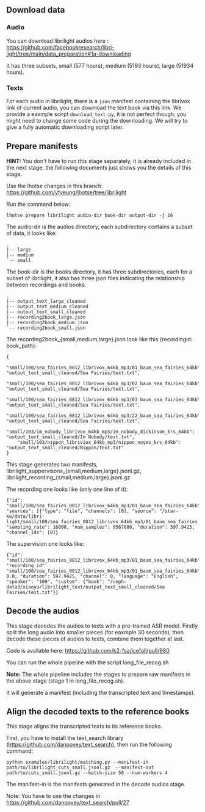 ## Download data

### Audio

You can download librilight audios here : https://github.com/facebookresearch/libri-light/tree/main/data_preparation#1a-downloading

It has three subsets, small (577 hours), medium (5193 hours), large (51934 hours).


### Texts

For each audio in librilight, there is a `json` manifest containing the librivox link
of current audio, you can download the text book via this link. We provide a eaxmple
scirpt `download_text.py`, it is not perfect though, you might need to change some
code during the downloading. We will try to give a fully automatic downloading script
later.


## Prepare manifests

**HINT:** You don't have to run this stage separately, it is already included in the next stage, the following documents just shows you
the details of this stage.

Use the lhotse changes in this branch: https://github.com/yfyeung/lhotse/tree/librilight

Run the command below:

```
lhotse prepare librilight audio-dir book-dir output-dir -j 16
```

The audio-dir is the audios directory, each subdirectory contains a subset of data, it looks like:
```
.
|-- large
|-- medium
`-- small
```

The book-dir is the books directory, it has three subdirectories, each for a subset of librilight, it also
has three json files indicating the relationship between recordings and books.

```
.
|-- output_text_large_cleaned
|-- output_text_medium_cleaned
|-- output_text_small_cleaned
|-- recording2book_large.json
|-- recording2book_medium.json
`-- recording2book_small.json
```

The recording2book_{small,medium,large}.json look like this {recordingid: book_path}:

```
{
    "small/100/sea_fairies_0812_librivox_64kb_mp3/01_baum_sea_fairies_64kb": "output_text_small_cleaned/Sea Fairies/text.txt",
    "small/100/sea_fairies_0812_librivox_64kb_mp3/02_baum_sea_fairies_64kb": "output_text_small_cleaned/Sea Fairies/text.txt",
    "small/100/sea_fairies_0812_librivox_64kb_mp3/03_baum_sea_fairies_64kb": "output_text_small_cleaned/Sea Fairies/text.txt",
    "small/100/sea_fairies_0812_librivox_64kb_mp3/22_baum_sea_fairies_64kb": "output_text_small_cleaned/Sea Fairies/text.txt",
    "small/103/im_nobody_librivox_64kb_mp3/im_nobody_dickinson_krs_64kb": "output_text_small_cleaned/Im Nobody/text.txt",
    "small/103/nippon_libriviox_64kb_mp3/nippon_noyes_krs_64kb": "output_text_small_cleaned/Nippon/text.txt"
}
```

This stage generates two manifests, librilight_suppervisons_{small,medium,large}.jsonl.gz, librilight_recording_{small,medium,large}.jsonl.gz


The recording one looks like (only one line of it):

```
{"id": "small/100/sea_fairies_0812_librivox_64kb_mp3/01_baum_sea_fairies_64kb", "sources": [{"type": "file", "channels": [0], "source": "/star-kw/data/libri-light/small/100/sea_fairies_0812_librivox_64kb_mp3/01_baum_sea_fairies_64kb.flac"}], "sampling_rate": 16000, "num_samples": 9567080, "duration": 597.9425, "channel_ids": [0]}
```

The supervision one looks like:
```
{"id": "small/100/sea_fairies_0812_librivox_64kb_mp3/01_baum_sea_fairies_64kb", "recording_id": "small/100/sea_fairies_0812_librivox_64kb_mp3/01_baum_sea_fairies_64kb","start": 0.0, "duration": 597.9425, "channel": 0, "language": "English", "speaker": "100", "custom": {"book": "/ceph-data3/xiaoyu/librilight_text/output_text_small_cleaned/Sea Fairies/text.txt"}}
```


## Decode the audios

This stage decodes the audios to texts with a pre-trained ASR model.
Firstly split the long audio into smaller pieces (for eaxmple 30 seconds), then decode these pieces of audios to texts, combine them together at last.

Code is available here: https://github.com/k2-fsa/icefall/pull/980

You can run the whole pipeline with the script long_file_recog.sh

**Note:** The whole pipeline includes the stages to prepare raw manifests in the above stage (stage 1 in long_file_recog.sh).

It will generate a manifest (including the transcripted text and timestamps).


## Align the decoded texts to the reference books

This stage aligns the transcripted texts to its reference books.

First, you have to install the text_search library (https://github.com/danpovey/text_search),
then run the following command:

```
python examples/librilight/matching.py --manifest-in path/to/librilight_cuts_small.jsonl.gz  --manifest-out path/to/cuts_small.jsonl.gz --batch-size 50 --num-workers 4
```

The manifest-in is the manifests generated in the decode audios stage.

Note: You have to use the changes in https://github.com/danpovey/text_search/pull/27










